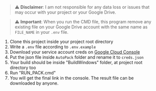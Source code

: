 > ⚠️ **Disclaimer**: I am not responsible for any data loss or issues that may occur with your project or your Google Drive.

> ⚠️ **Important**: When you run the CMD file, this program remove any existing file on your Google Drive account with the same name as `FILE_NAME` in your `.env` file.

1. Clone this project inside your project root directory
2. Write a `.env` file according to `.env.example`
3. Download your service account creds on [Google Cloud Console](https://console.cloud.google.com/apis/credentials)
4. Put the json file inside `AutoPack` folder and rename it to `creds.json`
5. Your build should be inside "BuildWindows" folder, at project root directory too
6. Run "RUN_PACK.cmd"
7. You will get the final link in the console. The result file can be downloaded by anyone.